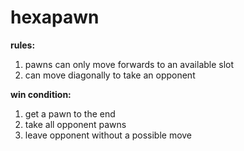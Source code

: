 # hexapawn

**rules:** 
 1. pawns can only move forwards to an available slot
 1. can move diagonally to take an opponent


**win condition:**
 1. get a pawn to the end
 1. take all opponent pawns
 1. leave opponent without a possible move
